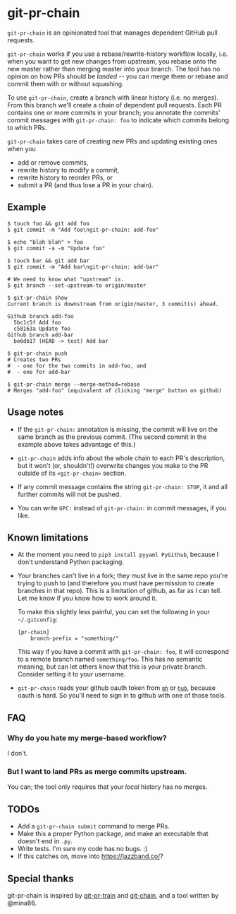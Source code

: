 # git-pr-chain

`git-pr-chain` is an opinionated tool that manages dependent GitHub pull
requests.

`git-pr-chain` works if you use a rebase/rewrite-history workflow locally, i.e.
when you want to get new changes from upstream, you rebase onto the new master
rather than merging master into your branch.  The tool has no opinion on how PRs
should be *landed* -- you can merge them or rebase and commit them with or
without squashing.

To use `git-pr-chain`, create a branch with linear history (i.e. no merges).
From this branch we'll create a chain of dependent pull requests.  Each PR
contains one or more commits in your branch; you annotate the commits' commit
messages with `git-pr-chain: foo` to indicate which commits belong to which PRs.

`git-pr-chain` takes care of creating new PRs and updating existing ones when
you

 - add or remove commits,
 - rewrite history to modify a commit,
 - rewrite history to reorder PRs, or
 - submit a PR (and thus lose a PR in your chain).

## Example

```
$ touch foo && git add foo
$ git commit -m "Add foo\ngit-pr-chain: add-foo"

$ echo "blah blah" > foo
$ git commit -a -m "Update foo"

$ touch bar && git add bar
$ git commit -m "Add bar\ngit-pr-chain: add-bar"

# We need to know what "upstream" is.
$ git branch --set-upstream-to origin/master

$ git-pr-chain show
Current branch is downstream from origin/master, 3 commit(s) ahead.

Github branch add-foo
  5bc1c5f Add foo
  c58163a Update foo
Github branch add-bar
  be6db17 (HEAD -> test) Add bar

$ git-pr-chain push
# Creates two PRs
#  - one for the two commits in add-foo, and
#  - one for add-bar

$ git-pr-chain merge --merge-method=rebase
# Merges "add-foo" (equivalent of clicking "merge" button on github)
```

## Usage notes

 * If the `git-pr-chain:` annotation is missing, the commit will live on the
   same branch as the previous commit.  (The second commit in the example above
   takes advantage of this.)

 * `git-pr-chain` adds info about the whole chain to each PR's description, but
   it won't (or, shouldn't!) overwrite changes you make to the PR outside of its
   `<git-pr-chain>` section.

 * If any commit message contains the string `git-pr-chain: STOP`, it and all
   further commits will not be pushed.

 * You can write `GPC:` instead of `git-pr-chain:` in commit messages, if you
   like.

## Known limitations

 * At the moment you need to `pip3 install pyyaml PyGithub`, because I don't
   understand Python packaging.

 * Your branches can't live in a fork; they must live in the same repo you're
   trying to push to (and therefore you must have permission to create branches
   in that repo).  This is a limitation of github, as far as I can tell.  Let me
   know if you know how to work around it.

   To make this slightly less painful, you can set the following in your
   `~/.gitconfig`:

   ```
   [pr-chain]
       branch-prefix = "something/"
   ```

   This way if you have a commit with `git-pr-chain: foo`, it will correspond to
   a remote branch named `something/foo`.  This has no semantic meaning, but can
   let others know that this is your private branch. Consider setting it to your
   username.

 * `git-pr-chain` reads your github oauth token from
   [`gh`](https://github.com/cli/cli) or [`hub`](https://github.com/github/hub),
   because oauth is hard.  So you'll need to sign in to github with one of those
   tools.

## FAQ

### Why do you hate my merge-based workflow?

I don't.

### But I want to land PRs as merge commits upstream.

You can; the tool only requires that your *local* history has no merges.

## TODOs

 - Add a `git-pr-chain submit` command to merge PRs.
 - Make this a proper Python package, and make an executable that doesn't end in
   `.py`.
 - Write tests.  I'm sure my code has no bugs.  :)
 - If this catches on, move into https://jazzband.co/?

## Special thanks

git-pr-chain is inspired by [git-pr-train](https://github.com/realyze/pr-train)
and [git-chain](https://github.com/Shopify/git-chain), and a tool written by
@mina86.
